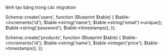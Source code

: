 lệnh tạo bảng trong các migration

Schema::create('users', function (Blueprint $table) {
            $table->increments('id');
            $table->string('name');
            $table->string('email')->unique();
            $table->string('password');
            $table->timestamps();
        });

Schema::create('products', function (Blueprint $table) {
        $table->increments('id');
        $table->string('name');
        $table->integer('price');
        $table->timestamps();
    });

